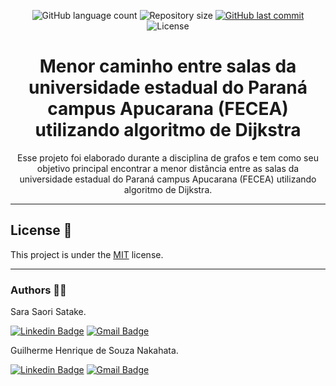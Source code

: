 <p align="center">
  <img alt="GitHub language count" src="https://img.shields.io/github/languages/count/GuilhermeNakahata/MenorCaminhoFecea?color=%2304D361">

  <img alt="Repository size" src="https://img.shields.io/github/repo-size/GuilhermeNakahata/MenorCaminhoFecea">
	
  <a href="https://github.com/GuilhermeNakahata/MenorCaminhoFecea/commits/master">
    <img alt="GitHub last commit" src="https://img.shields.io/github/last-commit/GuilhermeNakahata/MenorCaminhoFecea">
  </a>
    
   <img alt="License" src="https://img.shields.io/badge/license-MIT-brightgreen">
	

<h1 align="center"> Menor caminho entre salas da universidade estadual do Paraná campus Apucarana (FECEA) utilizando algoritmo de Dijkstra</h1>

<p align="center"> Esse projeto foi elaborado durante a disciplina de grafos e tem como seu objetivo principal encontrar a menor distância entre as salas da universidade estadual do Paraná campus Apucarana (FECEA) utilizando algoritmo de Dijkstra.</p>

---

## License 📝

This project is under the [MIT](./LICENSE) license.
	
---
	
### Authors :technologist:

Sara Saori Satake.

[![Linkedin Badge](https://img.shields.io/badge/-SaraSaori-blue?style=flat-square&logo=Linkedin&logoColor=white)](https://www.linkedin.com/in/sara-saori-satake-3a13a4174/) 
[![Gmail Badge](https://img.shields.io/badge/-SaraSaori19@gmail.com-c14438?style=flat-square&logo=Gmail&logoColor=white)](mailto:SaraSaori19@gmail.com)

Guilherme Henrique de Souza Nakahata.

[![Linkedin Badge](https://img.shields.io/badge/-GuilhermeNakahata-blue?style=flat-square&logo=Linkedin&logoColor=white)](https://www.linkedin.com/in/guilherme-henrique-de-souza-nakahata-637459187/) 
[![Gmail Badge](https://img.shields.io/badge/-guilhermenakahata@gmail.com-c14438?style=flat-square&logo=Gmail&logoColor=white)](mailto:GuilhermeNakahata@gmail.com)

